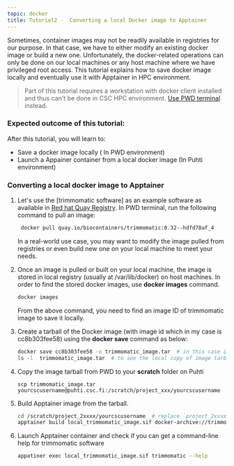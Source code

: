 ```yaml
---
topic: docker
title: Tutorial2 -  Converting a local Docker image to Apptainer 
---
```

Sometimes, container images may not be readily available in registries for our purpose. In that case, we have to either modify an existing docker image or build a new one. Unfortunately, the docker-related operations can only be done on our local machines or any host machine where we have privileged root access. This tutorial explains how to save docker image locally and eventually use it with Apptainer in HPC environment.

> Part of this tutorial requires a workstation with docker client installed and thus can't be done in CSC HPC environment.  <a href="http://labs.play-with-docker.com/" target="_blank"> Use PWD terminal</a> instead.

###  Expected outcome of this tutorial:
After this tutorial, you will learn to:
- Save a docker image locally ( In PWD environment)
- Launch a Appainer container from a local docker image (In Puhti environment)

### Converting a local docker image to Apptainer 

1. Let's use the [trimmomatic software] as an example software as available in [Red hat Quay Registry](https://quay.io/). In PWD terminal, run the following command to pull an image:

   ```bash
    docker pull quay.io/biocontainers/trimmomatic:0.32--hdfd78af_4
   ```
   In a real-world use case, you may want to modify the image pulled from registries or even build new one on your local machine to meet your needs. 
  
2. Once an image is pulled or built on your local machine, the image is stored in local registry (usually at /var/lib/docker) on host machines. In order to find
   the stored docker images, use **docker images** command. 
  
   ```bash  
   docker images
   ```
   From the above command, you need to find an image ID of trimmomatic image to save it locally. 
  
3. Create a tarball of the Docker image (with image id which in my case is cc8b303fee58)  using the **docker save** command as below:
  
   ```bash
   docker save cc8b303fee58 -o trimmomatic_image.tar  # in this case image_id is : cc8b303fee58
   ls -l  trimmomatic_image.tar  # to see the local copy of image tarball
   ```

4. Copy the image tarball from PWD to your **scratch** folder on Puhti 

   ```  
   scp trimmomatic_image.tar yourcscusername@puhti.csc.fi:/scratch/project_xxx/yourcscusername
   ```

5. Build Apptainer image from the tarball. 
 
    ```bash
    cd /scratch/project_2xxxx/yourcscusername  # replace `project_2xxxx` with a valid project number 
    apptainer build local_trimmomatic_image.sif docker-archive://trimmomatic_image.tar
    ```
  
6. Launch Apptainer container and check if you can get a command-line help for trimmomatic software

    ```bash
   appatiner exec local_trimmomatic_image.sif trimmomatic --help
   ```
 
